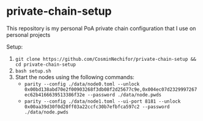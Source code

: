 # private-chain-setup
This repository is my personal PoA private chain configuration that I use on personal projects

Setup:

1. ``git clone https://github.com/CosminNechifor/private-chain-setup && cd private-chain-setup``
2. ``bash setup.sh``
3. Start the nodes using the following commands:
    - ``parity --config ./data/node0.toml --unlock 0x00bd138abd70e2f00903268f3db08f2d25677c9e,0x004ec07d2329997267ec62b4166639513386f32e --password ./data/node.pwds``
    - ``parity --config ./data/node1.toml --ui-port 8181 --unlock 0x00aa39d30f0d20ff03a22ccfc30b7efbfca597c2 --password ./data/node.pwds``
